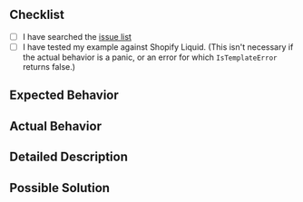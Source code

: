 ## Checklist

- [ ] I have searched the [issue list](https://github.com/etecs-ru/liquid/issues)
- [ ] I have tested my example against Shopify Liquid. (This isn't necessary if the actual behavior is a panic, or an error for which `IsTemplateError` returns false.)

## Expected Behavior

## Actual Behavior

## Detailed Description

## Possible Solution
